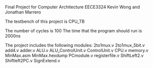 Final Project for Computer Architecture 
EECE3324
Kevin Wong and Jonathan Marrero

The testbench of this project is CPU_TB

The number of cycles is 100 
The time that the program should run is 2000ns

The project includes the following modules:
  2to1mux.v
  2to1mux_5bit.v
  add4.v
  adder.v
  ALU.v
  ALU_ControlUnit.v
  ControlUnit.v
  CPU.v
  memory.v
  MinMax.asm
  MinMax.hexdump
  PCmodule.v
  registerfile.v
  ShiftLeft2.v
  Shiftleft2PC.v
  SignExtend.v
